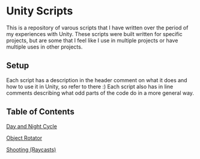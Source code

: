 # Unity Scripts

This is a repository of varous scripts that I have written over the period of my experiences with Unity. These scripts were built written for specific projects, but are some that I feel like I use in multiple projects or have multiple uses in other projects.

## Setup

Each script has a description in the header comment on what it does and how to use it in Unity, so refer to there :) 
Each script also has in line comments describing what odd parts of the code do in a more general way.


## Table of Contents
[Day and Night Cycle](Source%20Files/DayNightCycle.cs)

[Object Rotator](Source%20Files/RotateObject.cs)

[Shooting (Raycasts)](Source%20Files/Gun.cs)
